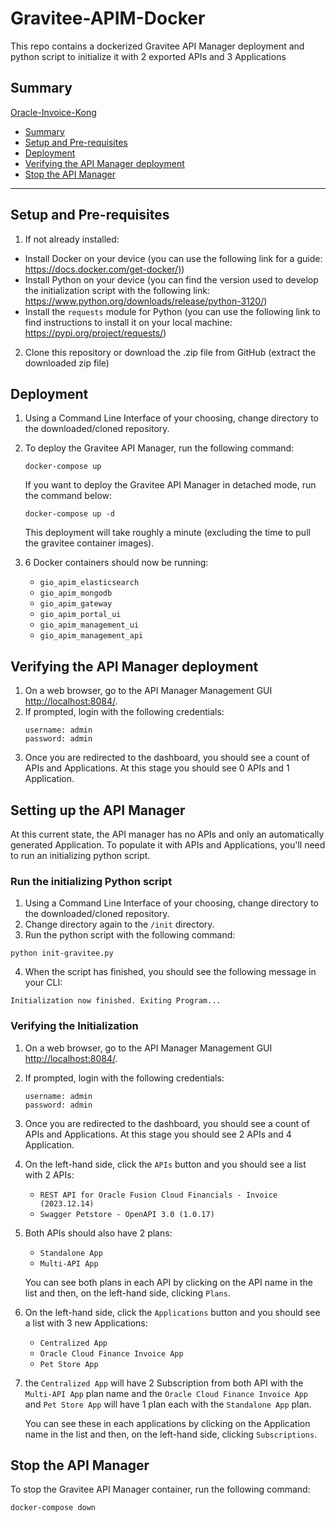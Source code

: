 # Gravitee-APIM-Docker
This repo contains a dockerized Gravitee API Manager deployment and python script to initialize it with 2 exported APIs and 3 Applications
 
## Summary
[Oracle-Invoice-Kong](#oracle-invoice-kong) 
* [Summary](#summary)
* [Setup and Pre-requisites](#setup-and-pre-requisites)
* [Deployment](#deployment)
* [Verifying the API Manager deployment](#verifying-the-api-manager-deployment)
* [Stop the API Manager](#stop-the-api-manager)
---
## Setup and Pre-requisites

1. If not already installed:

- Install Docker on your device (you can use the following link for a guide: <https://docs.docker.com/get-docker/)>)
- Install Python on your device (you can find the version used to develop the initialization script with the following link: <https://www.python.org/downloads/release/python-3120/>)
- Install the `requests` module for Python (you can use the following link to find instructions to install it on your local machine: <https://pypi.org/project/requests/>)

2. Clone this repository or download the .zip file from GitHub (extract the downloaded zip file)

## Deployment

1. Using a Command Line Interface of your choosing, change directory to the downloaded/cloned repository.

2. To deploy the Gravitee API Manager, run the following command:

    ```
    docker-compose up
    ```

    If you want to deploy the Gravitee API Manager in detached mode, run the command below:

    ```
    docker-compose up -d
    ``` 

    This deployment will take roughly a minute (excluding the time to pull the gravitee container images).

3. 6 Docker containers should now be running:
    - `gio_apim_elasticsearch`
    - `gio_apim_mongodb`
    - `gio_apim_gateway`
    - `gio_apim_portal_ui`
    - `gio_apim_management_ui`
    - `gio_apim_management_api`

## Verifying the API Manager deployment

1. On a web browser, go to the API Manager Management GUI <http://localhost:8084/>.
2. If prompted, login with the following credentials:
    ```
    username: admin
    password: admin
    ```
3. Once you are redirected to the dashboard, you should see a count of APIs and Applications. At this stage you should see 0 APIs and 1 Application.

## Setting up the API Manager

At this current state, the API manager has no APIs and only an automatically generated Application. To populate it with APIs and Applications, you'll need to run an initializing python script. 

### Run the initializing Python script

1. Using a Command Line Interface of your choosing, change directory to the downloaded/cloned repository.
2. Change directory again to the `/init` directory.
3. Run the python script with the following command: 
```
python init-gravitee.py
```
4. When the script has finished, you should see the following message in your CLI:
```
Initialization now finished. Exiting Program...
```
### Verifying the Initialization

1. On a web browser, go to the API Manager Management GUI <http://localhost:8084/>.
2. If prompted, login with the following credentials:
    ```
    username: admin
    password: admin
    ```
3. Once you are redirected to the dashboard, you should see a count of APIs and Applications. At this stage you should see 2 APIs and 4 Application.
4. On the left-hand side, click the `APIs` button and you should see a list with 2 APIs:
    - `REST API for Oracle Fusion Cloud Financials - Invoice (2023.12.14)`
    - `Swagger Petstore - OpenAPI 3.0 (1.0.17)`
5. Both APIs should also have 2 plans:
    - `Standalone App`
    - `Multi-API App`

    You can see both plans in each API by clicking on the API name in the list and then, on the left-hand side, clicking `Plans`.
6. On the left-hand side, click the `Applications` button and you should see a list with 3 new Applications: 
    - `Centralized App`
    - `Oracle Cloud Finance Invoice App`
    - `Pet Store App`
7. the `Centralized App` will have 2 Subscription from both API with the `Multi-API App` plan name and the `Oracle Cloud Finance Invoice App` and `Pet Store App` will have 1 plan each with the `Standalone App` plan. 

    You can see these in each applications by clicking on the Application name in the list and then, on the left-hand side, clicking `Subscriptions`.

## Stop the API Manager

To stop the Gravitee API Manager container, run the following command:
```
docker-compose down
```